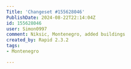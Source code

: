 ```yaml
---
Title: 'Changeset #155628046'
PublishDate: 2024-08-22T22:14:04Z
id: 155628046
user: Simon0997
comment: Niksic, Montenegro, added buildings
created_by: Rapid 2.3.2
tags:
- Montenegro

---
```

